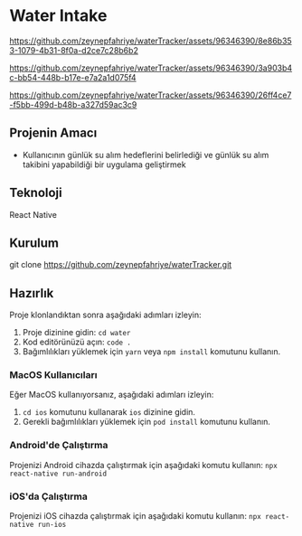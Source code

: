 # Water Intake

https://github.com/zeynepfahriye/waterTracker/assets/96346390/8e86b353-1079-4b31-8f0a-d2ce7c28b6b2


https://github.com/zeynepfahriye/waterTracker/assets/96346390/3a903b4c-bb54-448b-b17e-e7a2a1d075f4


https://github.com/zeynepfahriye/waterTracker/assets/96346390/26ff4ce7-f5bb-499d-b48b-a327d59ac3c9


## Projenin Amacı
- Kullanıcının günlük su alım hedeflerini belirlediği ve günlük su alım takibini yapabildiği bir uygulama geliştirmek
## Teknoloji
React Native
## Kurulum
git clone https://github.com/zeynepfahriye/waterTracker.git
## Hazırlık
Proje klonlandıktan sonra aşağıdaki adımları izleyin:

1. Proje dizinine gidin: `cd water`
2. Kod editörünüzü açın: `code .`
3. Bağımlılıkları yüklemek için `yarn` veya `npm install` komutunu kullanın.

### MacOS Kullanıcıları
Eğer MacOS kullanıyorsanız, aşağıdaki adımları izleyin:

1. `cd ios` komutunu kullanarak `ios` dizinine gidin.
2. Gerekli bağımlılıkları yüklemek için `pod install` komutunu kullanın.

### Android'de Çalıştırma
Projenizi Android cihazda çalıştırmak için aşağıdaki komutu kullanın: 
`npx react-native run-android`
### iOS'da Çalıştırma
Projenizi iOS cihazda çalıştırmak için aşağıdaki komutu kullanın: 
`npx react-native run-ios`

